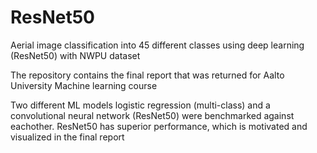 # ResNet50
Aerial image classification into 45 different classes using deep learning (ResNet50) with NWPU dataset

The repository contains the final report that was returned for Aalto University Machine learning course

Two different ML models logistic regression (multi-class) and a convolutional neural network (ResNet50) were benchmarked against eachother. 
ResNet50 has superior performance, which is motivated and visualized in the final report
